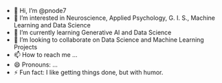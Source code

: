 - 👋 Hi, I’m @pnode7
- 👀 I’m interested in Neuroscience, Applied Psychology, G. I. S., Machine Learning and Data Science
- 🌱 I’m currently learning Generative AI and Data Science
- 💞️ I’m looking to collaborate on Data Science and Machine Learning Projects
- 📫 How to reach me ...
- 😄 Pronouns: ...
- ⚡ Fun fact: I like getting things done, but with humor.

<!---
pnode7/pnode7 is a ✨ special ✨ repository because its `README.md` (this file) appears on your GitHub profile.
You can click the Preview link to take a look at your changes.
--->
